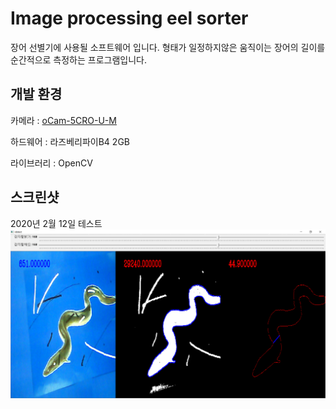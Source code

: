 # Image processing eel sorter
장어 선별기에 사용될 소프트웨어 입니다. 형태가 일정하지않은 움직이는 장어의 길이를 순간적으로 측정하는 프로그램입니다.

## 개발 환경
카메라 : [oCam-5CRO-U-M](https://github.com/withrobot/oCam/tree/master/Products/oCam-5CRO-U-M)

하드웨어 : 라즈베리파이B4 2GB

라이브러리 : OpenCV

## 스크린샷
2020년 2월 12일 테스트 
![result](./screenshot/result.PNG)
